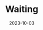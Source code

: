 ---
title: Waiting
description: Bench in a Fall Sunset
location: Appleton, WI
date: 2023-10-03
alt: Bench in a Fall Sunset
original:
  { src: https://sbeczkiewicz.blob.core.windows.net/film/20231018-_16_0863.jpg }
compressed:
  {
    src: https://sbeczkiewicz.blob.core.windows.net/film/20231018-_16_0863-compressed.jpg,
  }
---